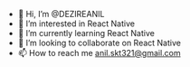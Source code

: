 - 👋 Hi, I’m @DEZIREANIL
- 👀 I’m interested in React Native
- 🌱 I’m currently learning React Native
- 💞️ I’m looking to collaborate on React Native
- 📫 How to reach me anil.skt321@gmail.com

<!---
DEZIREANIL/DEZIREANIL is a ✨ special ✨ repository because its `README.md` (this file) appears on your GitHub profile.
You can click the Preview link to take a look at your changes.
--->
